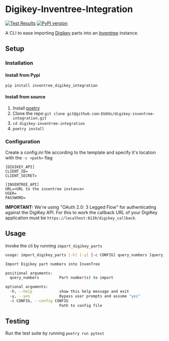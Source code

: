 # Digikey-Inventree-Integration
[![Test Results](https://github.com/EUdds/digikey-inventree-integration/actions/workflows/python-test.yaml/badge.svg?branch=main)](https://github.com/EUdds/digikey-inventree-integration/actions/workflows/python-test.yaml)
[![PyPI version](https://badge.fury.io/py/inventree_digikey_integration.svg)](https://badge.fury.io/py/inventree_digikey_integration)


A CLI to ease importing [Digikey](https://www.digikey.com/) parts into an [Inventree](https://github.com/inventree/InvenTree) instance.

## Setup

### Installation

#### Install from Pypi

`pip install inventree_digikey_integration`

#### Install from source

1. Install [poetry](https://python-poetry.org/docs/#installation)
2. Clone the repo `git clone git@github.com:EUdds/digikey-inventree-integration.git`
3. `cd digikey-inventree-integration`
4. `poetry install`

### Configuration

Create a config.ini file according to the template and specify it's location with the `-c <path>` flag

```
[DIGIKEY_API]
CLIENT_ID=
CLIENT_SECRET=

[INVENTREE_API]
URL=<URL to the inventree instance>
USER=
PASSWORD=
```
**IMPORTANT:** We're using "OAuth 2.0: 3 Legged Flow" for authenticating against the DigiKey API. For this to work
the callback URL of your DigiKey application must be `https://localhost:8139/digikey_callback`.

## Usage

Invoke the cli by running `import_digikey_parts`

```bash
usage: import_digikey_parts [-h] [-y] [-c CONFIG] query_numbers [query_numbers ...]

Import Digikey part numbers into InvenTree

positional arguments:
  query_numbers         Part number(s) to import

optional arguments:
  -h, --help            show this help message and exit
  -y, --yes             Bypass user prompts and assume "yes"
  -c CONFIG, --config CONFIG
                        Path to config file
```

## Testing

Run the test suite by running `poetry run pytest`
